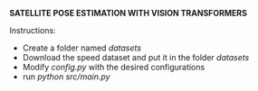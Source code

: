 **SATELLITE POSE ESTIMATION WITH VISION TRANSFORMERS**

Instructions:
- Create a folder named _datasets_
- Download the speed dataset and put it in the folder _datasets_
- Modify _config.py_ with the desired configurations
- run _python src/main.py_
